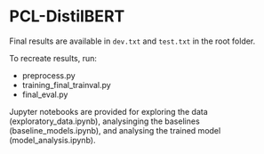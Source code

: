 # PCL-DistilBERT

Final results are available in `dev.txt` and `test.txt` in the root folder.

To recreate results, run:

- preprocess.py
- training_final_trainval.py
- final_eval.py

Jupyter notebooks are provided for exploring the data (exploratory_data.ipynb), analysinging the baselines (baseline_models.ipynb), and analysing the trained model (model_analysis.ipynb).
